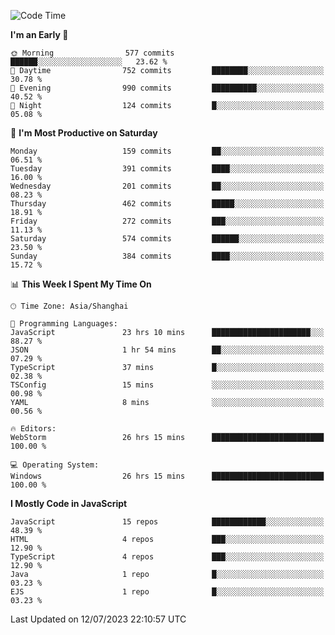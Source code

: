 <!--START_SECTION:waka-->
![Code Time](http://img.shields.io/badge/Code%20Time-2%2C447%20hrs%2014%20mins-blue)

**I'm an Early 🐤** 

```text
🌞 Morning                577 commits         ██████░░░░░░░░░░░░░░░░░░░   23.62 % 
🌆 Daytime                752 commits         ████████░░░░░░░░░░░░░░░░░   30.78 % 
🌃 Evening                990 commits         ██████████░░░░░░░░░░░░░░░   40.52 % 
🌙 Night                  124 commits         █░░░░░░░░░░░░░░░░░░░░░░░░   05.08 % 
```
📅 **I'm Most Productive on Saturday** 

```text
Monday                   159 commits         ██░░░░░░░░░░░░░░░░░░░░░░░   06.51 % 
Tuesday                  391 commits         ████░░░░░░░░░░░░░░░░░░░░░   16.00 % 
Wednesday                201 commits         ██░░░░░░░░░░░░░░░░░░░░░░░   08.23 % 
Thursday                 462 commits         █████░░░░░░░░░░░░░░░░░░░░   18.91 % 
Friday                   272 commits         ███░░░░░░░░░░░░░░░░░░░░░░   11.13 % 
Saturday                 574 commits         ██████░░░░░░░░░░░░░░░░░░░   23.50 % 
Sunday                   384 commits         ████░░░░░░░░░░░░░░░░░░░░░   15.72 % 
```


📊 **This Week I Spent My Time On** 

```text
🕑︎ Time Zone: Asia/Shanghai

💬 Programming Languages: 
JavaScript               23 hrs 10 mins      ██████████████████████░░░   88.27 % 
JSON                     1 hr 54 mins        ██░░░░░░░░░░░░░░░░░░░░░░░   07.29 % 
TypeScript               37 mins             █░░░░░░░░░░░░░░░░░░░░░░░░   02.38 % 
TSConfig                 15 mins             ░░░░░░░░░░░░░░░░░░░░░░░░░   00.98 % 
YAML                     8 mins              ░░░░░░░░░░░░░░░░░░░░░░░░░   00.56 % 

🔥 Editors: 
WebStorm                 26 hrs 15 mins      █████████████████████████   100.00 % 

💻 Operating System: 
Windows                  26 hrs 15 mins      █████████████████████████   100.00 % 
```

**I Mostly Code in JavaScript** 

```text
JavaScript               15 repos            ████████████░░░░░░░░░░░░░   48.39 % 
HTML                     4 repos             ███░░░░░░░░░░░░░░░░░░░░░░   12.90 % 
TypeScript               4 repos             ███░░░░░░░░░░░░░░░░░░░░░░   12.90 % 
Java                     1 repo              █░░░░░░░░░░░░░░░░░░░░░░░░   03.23 % 
EJS                      1 repo              █░░░░░░░░░░░░░░░░░░░░░░░░   03.23 % 
```




 Last Updated on 12/07/2023 22:10:57 UTC
<!--END_SECTION:waka-->

<!--
**likaiqiang/likaiqiang** is a ✨ _special_ ✨ repository because its `README.md` (this file) appears on your GitHub profile.

Here are some ideas to get you started:

- 🔭 I’m currently working on ...
- 🌱 I’m currently learning ...
- 👯 I’m looking to collaborate on ...
- 🤔 I’m looking for help with ...
- 💬 Ask me about ...
- 📫 How to reach me: ...
- 😄 Pronouns: ...
- ⚡ Fun fact: ...
-->
